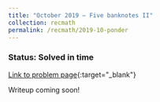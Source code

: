 ```yaml
---
title: "October 2019 – Five banknotes II"
collection: recmath
permalink: /recmath/2019-10-ponder
---
```

### Status: Solved in time

[Link to problem page](https://research.ibm.com/haifa/ponderthis/challenges/October2019.html){:target="_blank"}

Writeup coming soon!
